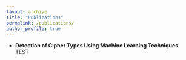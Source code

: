 ```yaml
---
layout: archive
title: "Publications"
permalink: /publications/
author_profile: true
---
```


- **Detection of Cipher Types Using Machine Learning Techniques**.    
TEST
